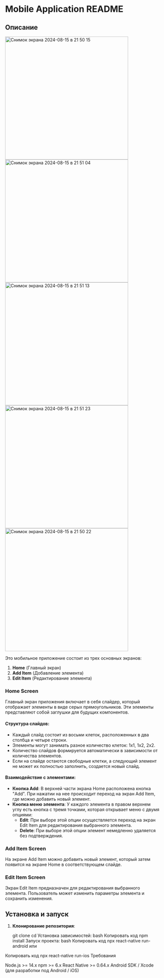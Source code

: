 # Mobile Application README

## Описание
<img width="398" alt="Снимок экрана 2024-08-15 в 21 50 15" src="https://github.com/user-attachments/assets/1f488c58-069d-45c3-98a4-aae5442de0dc">
<img width="398" alt="Снимок экрана 2024-08-15 в 21 51 04" src="https://github.com/user-attachments/assets/a508afb4-8e4f-4aef-b467-dc73407dabf8">
<img width="398" alt="Снимок экрана 2024-08-15 в 21 51 13" src="https://github.com/user-attachments/assets/b37534d1-3a9e-42f5-904f-be6cf2b873fe">
<img width="398" alt="Снимок экрана 2024-08-15 в 21 51 23" src="https://github.com/user-attachments/assets/b5685404-86e5-4c8e-8c86-6dbd70532c78">
<img width="398" alt="Снимок экрана 2024-08-15 в 21 50 22" src="https://github.com/user-attachments/assets/0014f678-cfa8-4aeb-86bb-0f9383b16090">


Это мобильное приложение состоит из трех основных экранов:
1. **Home** (Главный экран)
2. **Add Item** (Добавление элемента)
3. **Edit Item** (Редактирование элемента)

### Home Screen

Главный экран приложения включает в себя слайдер, который отображает элементы в виде серых прямоугольников. Эти элементы представляют собой заглушки для будущих компонентов.

#### Структура слайдов:

- Каждый слайд состоит из восьми клеток, расположенных в два столбца и четыре строки.
- Элементы могут занимать разное количество клеток: 1x1, 1x2, 2x2.
- Количество слайдов формируется автоматически в зависимости от количества элементов.
- Если на слайде остаются свободные клетки, а следующий элемент не может их полностью заполнить, создается новый слайд.

#### Взаимодействие с элементами:

- **Кнопка Add**: В верхней части экрана Home расположена кнопка "Add". При нажатии на нее происходит переход на экран Add Item, где можно добавить новый элемент.
- **Кнопка меню элемента**: У каждого элемента в правом верхнем углу есть кнопка с тремя точками, которая открывает меню с двумя опциями:
  - **Edit**: При выборе этой опции осуществляется переход на экран Edit Item для редактирования выбранного элемента.
  - **Delete**: При выборе этой опции элемент немедленно удаляется без подтверждения.

### Add Item Screen

На экране Add Item можно добавить новый элемент, который затем появится на экране Home в соответствующем слайде.

### Edit Item Screen

Экран Edit Item предназначен для редактирования выбранного элемента. Пользователь может изменить параметры элемента и сохранить изменения.

## Установка и запуск

1. **Клонирование репозитория**:

   git clone <repository-url>
   cd <repository-directory>
Установка зависимостей:
bash
Копировать код
npm install
Запуск проекта:
bash
Копировать код
npx react-native run-android
или


Копировать код
npx react-native run-ios
Требования

Node.js >= 14.x
npm >= 6.x
React Native >= 0.64.x
Android SDK / Xcode (для разработки под Android / iOS)
